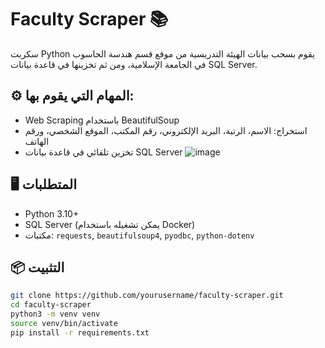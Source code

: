 # Faculty Scraper 📚

سكربت Python يقوم بسحب بيانات الهيئة التدريسية من موقع قسم هندسة الحاسوب في الجامعة الإسلامية، ومن ثم تخزينها في قاعدة بيانات SQL Server.

## ⚙️ المهام التي يقوم بها:

- Web Scraping باستخدام BeautifulSoup
- استخراج: الاسم، الرتبة، البريد الإلكتروني، رقم المكتب، الموقع الشخصي، ورقم الهاتف
- تخزين تلقائي في قاعدة بيانات SQL Server
![image](https://github.com/user-attachments/assets/9a92ee98-deb6-4bb1-a59f-de4647a81843)

## 🖥️ المتطلبات

- Python 3.10+
- SQL Server (يمكن تشغيله باستخدام Docker)
- مكتبات: `requests`, `beautifulsoup4`, `pyodbc`, `python-dotenv`

## 📦 التثبيت

```bash
git clone https://github.com/yourusername/faculty-scraper.git
cd faculty-scraper
python3 -m venv venv
source venv/bin/activate
pip install -r requirements.txt
